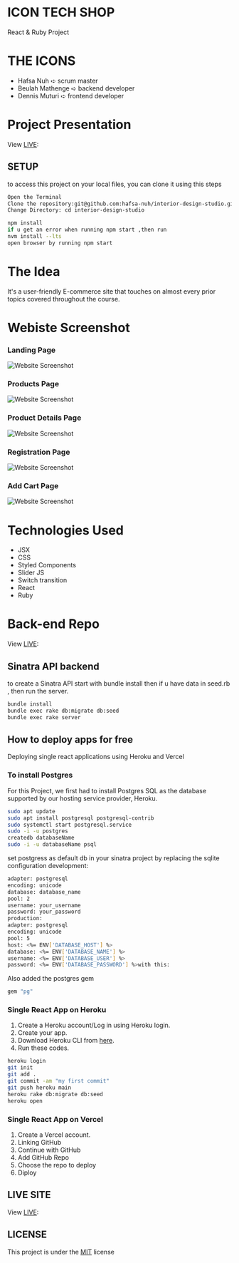 # ICON TECH SHOP
React & Ruby Project

# THE ICONS
* Hafsa Nuh ➪ scrum master
* Beulah Mathenge ➪ backend developer
* Dennis Muturi ➪ frontend developer

# Project Presentation
View [LIVE](https://docs.google.com/presentation/d/1WhDjEp9l3l6LUlNj-c7CZr1zMDt_dRZDOxHSxbPTfbE/edit#slide=id.g70c71c87bd_0_763 ):


## SETUP
to access  this project on your local files, you can clone it using this steps

```bash
Open the Terminal
Clone the repository:git@github.com:hafsa-nuh/interior-design-studio.git
Change Directory: cd interior-design-studio

npm install
if u get an error when running npm start ,then run
nvm install --lts
open browser by running npm start
```

# The Idea
It's a user-friendly E-commerce site that touches on almost every prior topics covered throughout the course.

# Webiste Screenshot
### Landing Page
![Website Screenshot](https://github.com/hafsa-nuh/E-Commerce-/blob/main/src/assets/Screenshot%202022-11-14%20at%2010.43.46.jpg?raw=true)

### Products Page
![Website Screenshot](https://github.com/hafsa-nuh/E-Commerce-/blob/main/src/assets/Screenshot%202022-11-14%20at%2010.47.59.jpg?raw=true)

### Product Details Page
![Website Screenshot](https://github.com/hafsa-nuh/E-Commerce-/blob/main/src/assets/Screenshot%202022-11-14%20at%2010.54.48.jpg?raw=true)

### Registration Page
![Website Screenshot](https://github.com/hafsa-nuh/E-Commerce-/blob/main/src/assets/Screenshot%202022-11-14%20at%2010.48.15.jpg?raw=true)

### Add Cart Page
![Website Screenshot](https://github.com/hafsa-nuh/E-Commerce-/blob/main/src/assets/Screenshot%202022-11-14%20at%2010.44.18.jpg?raw=true)


# Technologies Used
* JSX
* CSS
* Styled Components
* Slider JS
* Switch transition
* React
* Ruby

# Back-end Repo
View [LIVE](https://github.com/Beulah-Matt/phase-3-project-sinatra-backend):

## Sinatra API backend
to create a Sinatra API start with bundle install then if u have data in seed.rb , then run the server.
```bash
bundle install
bundle exec rake db:migrate db:seed
bundle exec rake server
```

## How to deploy apps for free
Deploying single react applications using Heroku and Vercel


### To install Postgres
For this Project, we first had to install Postgres SQL as the database supported by our hosting service provider, Heroku.
```bash
sudo apt update
sudo apt install postgresql postgresql-contrib
sudo systemctl start postgresql.service
sudo -i -u postgres
createdb databaseName
sudo -i -u databaseName psql
```
set postgress as default db in your sinatra project by replacing the sqlite configuration development:
```bash
adapter: postgresql
encoding: unicode
database: database_name
pool: 2
username: your_username
password: your_password
production:
adapter: postgresql
encoding: unicode
pool: 5
host: <%= ENV['DATABASE_HOST'] %>
database: <%= ENV['DATABASE_NAME'] %>
username: <%= ENV['DATABASE_USER'] %>
password: <%= ENV['DATABASE_PASSWORD'] %>with this:
```
Also added the postgres gem
```bash
gem "pg"
```


### Single React App on Heroku
1) Create a Heroku account/Log in using Heroku login.
2) Create your app.
3) Download Heroku CLI from [here](https://devcenter.heroku.com/articles/heroku-cli#download-and-install).
4) Run these codes.

```bash
heroku login
git init
git add .
git commit -am "my first commit"
git push heroku main
heroku rake db:migrate db:seed
heroku open
```

### Single React App on Vercel
1) Create a Vercel account.
2) Linking GitHub
3) Continue with GitHub
4) Add GitHub Repo
5) Choose the repo to deploy
6) Diploy


## LIVE SITE
View [LIVE](http://e-commerce-bay.vercel.app/):


## LICENSE

This project is under the [MIT](License) license